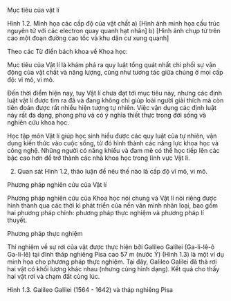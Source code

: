 Mục tiêu của vật lí

Hình 1.2. Minh họa các cấp độ của vật chất
a) [Hình ảnh minh họa cấu trúc nguyên tử với các electron quay quanh hạt nhân]
b) [Hình ảnh chụp từ trên cao một đoạn đường cao tốc và khu dân cư xung quanh]

Theo các Từ điển bách khoa về Khoa học:

Mục tiêu của Vật lí là khám phá ra quy luật tổng quát nhất chi phối sự vận động của vật chất và năng lượng, cũng như tương tác giữa chúng ở mọi cấp độ: vĩ mô, vi mô.

Đến thời điểm hiện nay, tuy Vật lí chưa đạt tới mục tiêu này, nhưng các định luật vật lí được tìm ra đã và đang không chỉ giúp loài người giải thích mà còn tiên đoán được rất nhiều hiện tượng tự nhiên. Việc vận dụng các định luật này rất đa dạng, phong phú và có ý nghĩa thiết thực trong đời sống và nghiên cứu khoa học.

Học tập môn Vật lí giúp học sinh hiểu được các quy luật của tự nhiên, vận dụng kiến thức vào cuộc sống, từ đó hình thành các năng lực khoa học và công nghệ. Những người có năng khiếu và đam mê có thể học tiếp lên các bậc cao hơn để trở thành các nhà khoa học trong lĩnh vực Vật lí.

2. Quan sát Hình 1.2, thảo luận để nêu thế nào là cấp độ vĩ mô, vi mô.

Phương pháp nghiên cứu của Vật lí

Phương pháp nghiên cứu của Khoa học nói chung và Vật lí nói riêng được hình thành qua các thời kì phát triển của nền văn minh nhân loại, bao gồm hai phương pháp chính: phương pháp thực nghiệm và phương pháp lí thuyết.

Phương pháp thực nghiệm

Thí nghiệm về sự rơi của vật được thực hiện bởi Galileo Galilei (Ga-li-lê-ô Ga-li-lê) tại đỉnh tháp nghiêng Pisa cao 57 m (nước Ý) (Hình 1.3) là một ví dụ minh họa cho phương pháp thực nghiệm. Tại đây, Galileo Galilei đã thả rơi hai vật có khối lượng khác nhau (nhưng cùng hình dạng). Kết quả cho thấy hai vật rơi và chạm đất cùng lúc.

Hình 1.3. Galileo Galilei (1564 - 1642) và tháp nghiêng Pisa